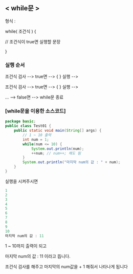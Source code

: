 ## < while문 >

형식 :

while( 조건식 ) {

 // 조건식이 true면 실행할 문장

}

### 실행 순서

조건식 검사 --> true면 --> { } 실행 -->

조건식 검사 --> true면 --> { } 실행 --> 

... --> false면 --> while문 종료

### [while문을 이용한 소스코드]

```java
package basic;
public class Test01 {
	public static void main(String[] args) {
		// 1 ~ 10 출력
		int num = 1;
		while(num <= 10) {
			System.out.println(num);
			++num; // num++; 해도 됨
		}
		System.out.println("마지막 num의 값 : " + num);
	}
}
```

실행을 시켜주시면

```java
1
2
3
4
5
6
7
8
9
10
마지막 num의 값 : 11
```

1 ~ 10까지 출력이 되고

마지막 num의 값 : 11 이라고 뜹니다.

조건식 검사를 해주고 마지막의 num값을 + 1 해줘서 나타나게 됩니다
